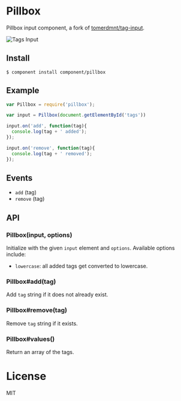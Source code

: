 
# Pillbox

  Pillbox input component, a fork of [tomerdmnt/tag-input](https://github.com/tomerdmnt/tag-input).

  ![Tags Input](http://f.cl.ly/items/0S262y000s1y441m0Z1l/Screen%20Shot%202012-10-12%20at%205.25.16%20PM.png)

## Install

```
$ component install component/pillbox
```

## Example

``` javascript
var Pillbox = require('pillbox');

var input = Pillbox(document.getElementById('tags'))

input.on('add', function(tag){
  console.log(tag + ' added');
});

input.on('remove', function(tag){
  console.log(tag + ' removed');
});
```

## Events

 - `add` (tag)
 - `remove` (tag)

## API

### Pillbox(input, options)

  Initialize with the given `input` element and `options`. Available options include:

  * `lowercase`: all added tags get converted to lowercase.

### Pillbox#add(tag)

  Add `tag` string if it does not already exist.

### Pillbox#remove(tag)

  Remove `tag` string if it exists.

### Pillbox#values()

  Return an array of the tags.

# License

  MIT
